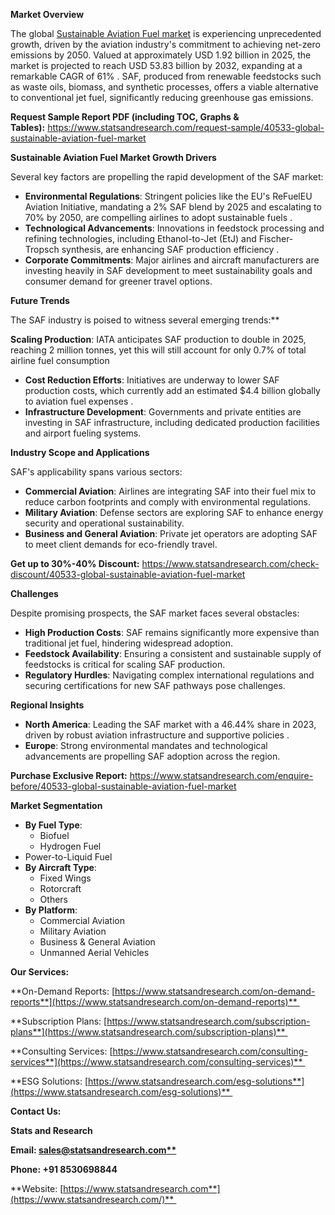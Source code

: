 ﻿**Market Overview**

The global [Sustainable Aviation Fuel market](https://www.statsandresearch.com/report/40533-global-sustainable-aviation-fuel-market) is experiencing unprecedented growth, driven by the aviation industry's commitment to achieving net-zero emissions by 2050. Valued at approximately USD 1.92 billion in 2025, the market is projected to reach USD 53.83 billion by 2032, expanding at a remarkable CAGR of 61% . SAF, produced from renewable feedstocks such as waste oils, biomass, and synthetic processes, offers a viable alternative to conventional jet fuel, significantly reducing greenhouse gas emissions. 

**Request Sample Report PDF (including TOC, Graphs & Tables):** <https://www.statsandresearch.com/request-sample/40533-global-sustainable-aviation-fuel-market> 

**Sustainable Aviation Fuel Market Growth Drivers**

Several key factors are propelling the rapid development of the SAF market:

- **Environmental Regulations**: Stringent policies like the EU's ReFuelEU Aviation Initiative, mandating a 2% SAF blend by 2025 and escalating to 70% by 2050, are compelling airlines to adopt sustainable fuels .
- **Technological Advancements**: Innovations in feedstock processing and refining technologies, including Ethanol-to-Jet (EtJ) and Fischer-Tropsch synthesis, are enhancing SAF production efficiency . 
- **Corporate Commitments**: Major airlines and aircraft manufacturers are investing heavily in SAF development to meet sustainability goals and consumer demand for greener travel options.

**Future Trends**

The SAF industry is poised to witness several emerging trends:** 

**Scaling Production**: IATA anticipates SAF production to double in 2025, reaching 2 million tonnes, yet this will still account for only 0.7% of total airline fuel consumption 

- **Cost Reduction Efforts**: Initiatives are underway to lower SAF production costs, which currently add an estimated $4.4 billion globally to aviation fuel expenses .
- **Infrastructure Development**: Governments and private entities are investing in SAF infrastructure, including dedicated production facilities and airport fueling systems. 

**Industry Scope and Applications**

SAF's applicability spans various sectors:

- **Commercial Aviation**: Airlines are integrating SAF into their fuel mix to reduce carbon footprints and comply with environmental regulations.
- **Military Aviation**: Defense sectors are exploring SAF to enhance energy security and operational sustainability.
- **Business and General Aviation**: Private jet operators are adopting SAF to meet client demands for eco-friendly travel.

**Get up to 30%-40% Discount:** <https://www.statsandresearch.com/check-discount/40533-global-sustainable-aviation-fuel-market> 

**Challenges**

Despite promising prospects, the SAF market faces several obstacles:

- **High Production Costs**: SAF remains significantly more expensive than traditional jet fuel, hindering widespread adoption. 
- **Feedstock Availability**: Ensuring a consistent and sustainable supply of feedstocks is critical for scaling SAF production.
- **Regulatory Hurdles**: Navigating complex international regulations and securing certifications for new SAF pathways pose challenges.

**Regional Insights**

- **North America**: Leading the SAF market with a 46.44% share in 2023, driven by robust aviation infrastructure and supportive policies . 
- **Europe**: Strong environmental mandates and technological advancements are propelling SAF adoption across the region.

**Purchase Exclusive Report:** <https://www.statsandresearch.com/enquire-before/40533-global-sustainable-aviation-fuel-market> 

**Market Segmentation**

- **By Fuel Type**:
  - Biofuel
  - Hydrogen Fuel
- Power-to-Liquid Fuel
- **By Aircraft Type**:
  - Fixed Wings
  - Rotorcraft
  - Others
- **By Platform**:
  - Commercial Aviation
  - Military Aviation
  - Business & General Aviation
  - Unmanned Aerial Vehicles

**Our Services:** 

**On-Demand Reports: [https://www.statsandresearch.com/on-demand-reports**](https://www.statsandresearch.com/on-demand-reports)** 

**Subscription Plans: [https://www.statsandresearch.com/subscription-plans**](https://www.statsandresearch.com/subscription-plans)** 

**Consulting Services: [https://www.statsandresearch.com/consulting-services**](https://www.statsandresearch.com/consulting-services)** 

**ESG Solutions: [https://www.statsandresearch.com/esg-solutions**](https://www.statsandresearch.com/esg-solutions)** 

**Contact Us:** 

**Stats and Research** 

**Email: [sales@statsandresearch.com**](mailto:sales@statsandresearch.com)** 

**Phone: +91 8530698844** 

**Website: [https://www.statsandresearch.com**](https://www.statsandresearch.com/)** 
